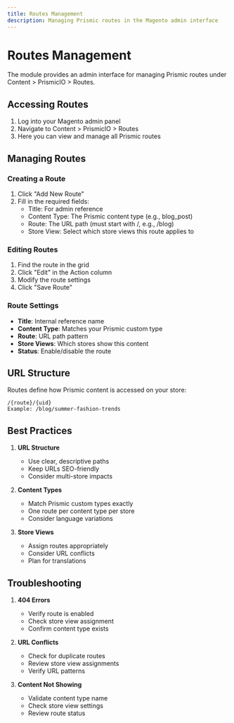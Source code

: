 ```yaml
---
title: Routes Management
description: Managing Prismic routes in the Magento admin interface
---
```


# Routes Management

The module provides an admin interface for managing Prismic routes under Content > PrismicIO > Routes.

## Accessing Routes

1. Log into your Magento admin panel
2. Navigate to Content > PrismicIO > Routes
3. Here you can view and manage all Prismic routes

## Managing Routes

### Creating a Route

1. Click "Add New Route"
2. Fill in the required fields:
   - Title: For admin reference
   - Content Type: The Prismic content type (e.g., blog_post)
   - Route: The URL path (must start with /, e.g., /blog)
   - Store View: Select which store views this route applies to

### Editing Routes

1. Find the route in the grid
2. Click "Edit" in the Action column
3. Modify the route settings
4. Click "Save Route"

### Route Settings

- **Title**: Internal reference name
- **Content Type**: Matches your Prismic custom type
- **Route**: URL path pattern
- **Store Views**: Which stores show this content
- **Status**: Enable/disable the route

## URL Structure

Routes define how Prismic content is accessed on your store:

```
/{route}/{uid}
Example: /blog/summer-fashion-trends
```

## Best Practices

1. **URL Structure**
   - Use clear, descriptive paths
   - Keep URLs SEO-friendly
   - Consider multi-store impacts

2. **Content Types**
   - Match Prismic custom types exactly
   - One route per content type per store
   - Consider language variations

3. **Store Views**
   - Assign routes appropriately
   - Consider URL conflicts
   - Plan for translations

## Troubleshooting

1. **404 Errors**
   - Verify route is enabled
   - Check store view assignment
   - Confirm content type exists

2. **URL Conflicts**
   - Check for duplicate routes
   - Review store view assignments
   - Verify URL patterns

3. **Content Not Showing**
   - Validate content type name
   - Check store view settings
   - Review route status 